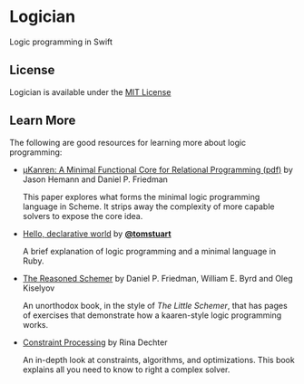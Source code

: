 # Logician
Logic programming in Swift

## License
Logician is available under the [MIT License](LICENSE.md)

## Learn More
The following are good resources for learning more about logic programming:

- [μKanren: A Minimal Functional Core for Relational Programming (pdf)](http://webyrd.net/scheme-2013/papers/HemannMuKanren2013.pdf) by Jason Hemann and Daniel P. Friedman

    This paper explores what forms the minimal logic programming language in Scheme. It strips away the complexity of more capable solvers to expose the core idea.

- [Hello, declarative world](http://codon.com/hello-declarative-world) by **[@tomstuart](https://github.com/tomstuart/)**

    A brief explanation of logic programming and a minimal language in Ruby.
    
- [The Reasoned Schemer](https://www.amazon.com/gp/product/0262562146/ref=as_li_tl?ie=UTF8&camp=1789&creative=9325&creativeASIN=0262562146&linkCode=as2&tag=mattdiephouse-20&linkId=40c4bb4569bbbfdf6c3a99f4e66490f4
) by Daniel P. Friedman, William E. Byrd and Oleg Kiselyov

    An unorthodox book, in the style of _The Little Schemer_, that has pages of exercises that demonstrate how a kaaren-style logic programming works.

- [Constraint Processing](https://www.amazon.com/gp/product/1558608907/ref=as_li_tl?ie=UTF8&camp=1789&creative=9325&creativeASIN=1558608907&linkCode=as2&tag=mattdiephouse-20&linkId=d518f0b1d4ccb6a9a8c6d772cec8c8ec) by Rina Dechter

    An in-depth look at constraints, algorithms, and optimizations. This book explains all you need to know to right a complex solver.


